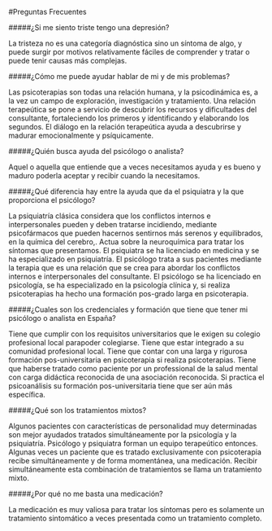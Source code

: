 #Preguntas Frecuentes

#####¿Si me siento triste tengo una depresión?

La tristeza no es una categoría diagnóstica sino un síntoma de algo, y puede  surgir por  motivos relativamente fáciles de comprender  y tratar o puede tenir causas más complejas.

#####¿Cómo me puede ayudar hablar de mi y de mis problemas?

Las psicoterapias son todas una relación humana, y la psicodinámica es, a la vez  un campo de exploración, investigación y tratamiento. Una relación terapeútica se pone a servicio de descubrir los recursos y dificultades del consultante, fortaleciendo los primeros y identificando y elaborando los segundos.  El diálogo en la relación terapeútica ayuda a descubrirse y madurar emocionalmente y psíquicamente.

#####¿Quién busca ayuda del psicólogo o analista?

Aquel o aquella que entiende que a veces necesitamos ayuda y es bueno y maduro poderla aceptar y recibir cuando la necesitamos.

#####¿Qué diferencia hay entre la ayuda que da el psiquiatra y la que proporciona el psicólogo?

La psiquiatría clásica considera que los conflictos internos e interpersonales pueden y deben tratarse incidiendo, mediante psicofármacos que pueden hacernos sentirnos más serenos y equilibrados, en la química del cerebro,. Actua sobre la neuroquímica para tratar los síntomas que presentamos. El psiquiatra se ha licenciado en medicina y se ha especializado en psiquiatría. El psicólogo trata a sus pacientes mediante la terapia que es una relación que se crea para abordar los conflictos internos e interpersonales  del consultante. El psicólogo se ha licenciado en psicología, se ha especializado en la psicología clínica y, si realiza psicoterapias ha hecho una formación pos-grado larga en psicoterapia.

#####¿Cuales son los credenciales y formación que tiene que tener mi psicólogo o analista      en España?

Tiene que cumplir con los requisitos universitarios que le exigen su colegio profesional local parapoder colegiarse. Tiene que estar integrado a su comunidad profesional local. Tiene que contar con una larga y rigurosa formación pos-universitaria en psicoterapia si realiza psicoterapias. Tiene que haberse tratado como paciente por un professional de la salud mental con carga didáctica reconocida de una asociación reconocida. Si practica el psicoanálisis su formación pos-universitaria tiene que ser aún más específica.

#####¿Qué son los tratamientos mixtos?

Algunos pacientes con características de personalidad muy determinadas son mejor ayudados tratados simultáneamente por la psicología y la psiquiatría. Psicólogo y psiquiatra forman un equipo terapeútico entonces. Algunas veces un paciente que es tratado exclusivamente con psicoterapia recibe simultáneamente y de forma momentánea,  una medicación.  Recibir simultáneamente esta combinación de tratamientos se llama un tratamiento mixto.

#####¿Por qué no me basta una medicación?

La medicación es muy valiosa para tratar los síntomas pero es solamente un tratamiento sintomático a veces presentada como un tratamiento completo.
